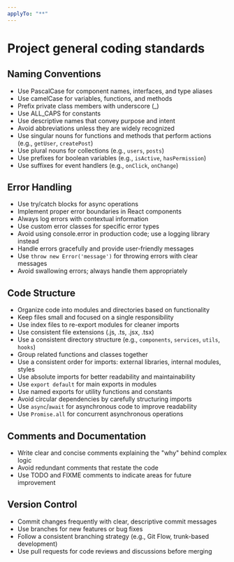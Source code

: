 ```yaml
---
applyTo: "**"
---
```

# Project general coding standards

## Naming Conventions
- Use PascalCase for component names, interfaces, and type aliases
- Use camelCase for variables, functions, and methods
- Prefix private class members with underscore (_)
- Use ALL_CAPS for constants
- Use descriptive names that convey purpose and intent
- Avoid abbreviations unless they are widely recognized
- Use singular nouns for functions and methods that perform actions (e.g., `getUser`, `createPost`)
- Use plural nouns for collections (e.g., `users`, `posts`)
- Use prefixes for boolean variables (e.g., `isActive`, `hasPermission`)
- Use suffixes for event handlers (e.g., `onClick`, `onChange`)

## Error Handling
- Use try/catch blocks for async operations
- Implement proper error boundaries in React components
- Always log errors with contextual information
- Use custom error classes for specific error types
- Avoid using console.error in production code; use a logging library instead
- Handle errors gracefully and provide user-friendly messages
- Use `throw new Error('message')` for throwing errors with clear messages
- Avoid swallowing errors; always handle them appropriately


## Code Structure
- Organize code into modules and directories based on functionality
- Keep files small and focused on a single responsibility
- Use index files to re-export modules for cleaner imports
- Use consistent file extensions (.js, .ts, .jsx, .tsx)
- Use a consistent directory structure (e.g., `components`, `services`, `utils`, `hooks`)
- Group related functions and classes together
- Use a consistent order for imports: external libraries, internal modules, styles
- Use absolute imports for better readability and maintainability
- Use `export default` for main exports in modules
- Use named exports for utility functions and constants
- Avoid circular dependencies by carefully structuring imports
- Use `async`/`await` for asynchronous code to improve readability
- Use `Promise.all` for concurrent asynchronous operations

## Comments and Documentation
- Write clear and concise comments explaining the "why" behind complex logic
- Avoid redundant comments that restate the code
- Use TODO and FIXME comments to indicate areas for future improvement

## Version Control
- Commit changes frequently with clear, descriptive commit messages
- Use branches for new features or bug fixes
- Follow a consistent branching strategy (e.g., Git Flow, trunk-based development)
- Use pull requests for code reviews and discussions before merging